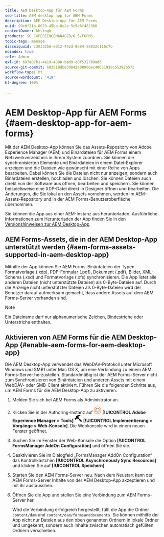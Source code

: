 ```yaml
---
title: AEM Desktop-App für AEM Forms
seo-title: AEM desktop app for AEM Forms
description: AEM Desktop-App für AEM Forms
uuid: 99e0f2fb-8623-45bb-8e2e-5c5d6f482366
contentOwner: khsingh
products: SG_EXPERIENCEMANAGER/6.5/FORMS
topic-tags: manage
discoiquuid: c30332b6-e012-442d-8e84-28832c116c7b
noindex: true
role: Admin
exl-id: b87e07b1-4a19-4888-bad0-c0f5327b9ad3
source-git-commit: 603518dbe3d842a08900ac40651919c55392b573
workflow-type: ht
source-wordcount: '419'
ht-degree: 100%

---
```


# AEM Desktop-App für AEM Forms {#aem-desktop-app-for-aem-forms}

Mit der AEM Desktop-App können Sie das Assets-Repository von Adobe Experience Manager (AEM) und Binärdateien für AEM Forms einem Netzwerkverzeichnis in Ihrem System zuordnen. Sie können die synchronisierten Elemente und Binärdateien in einem Datei-Explorer anzeigen und die Dateien wie gewünscht mit einer Reihe von Apps bearbeiten. Dabei können Sie die Dateien nicht nur anzeigen, sondern auch Binärdateien erstellen, hochladen und löschen. Sie können Dateien auch direkt von der Software aus öffnen, bearbeiten und speichern. Sie können beispielsweise eine XDP-Datei direkt in Designer öffnen und bearbeiten. Die Änderungen, die Sie lokal an den Assets vornehmen, werden im AEM-Assets-Repository und in der AEM Forms-Benutzeroberfläche übernommen.

Sie können die App aus einer AEM-Instanz aus herunterladen. Ausführliche Informationen zum Herunterladen der App finden Sie in den [Versionshinweisen zur AEM Desktop-App](https://helpx.adobe.com/de/experience-manager/desktop-app/release-notes.html).

## AEM Forms-Assets, die in der AEM Desktop-App unterstützt werden {#aem-forms-assets-supported-in-aem-desktop-app}

Mithilfe der App können Sie AEM Forms-Binärdateien der Typen Formatvorlage (.xdp), PDF-Formular (.pdf), Dokument (.pdf), Bilder, XML-Schema (.xsd) und Formatvorlage (.xfs) synchronisieren. Die App listet alle anderen Dateien (nicht unterstützte Dateien) als 0-Byte-Dateien auf. Durch die Anzeige nicht unterstützter Dateien als 0-Byte-Dateien wird der Benutzer darauf aufmerksam gemacht, dass andere Assets auf dem AEM Forms-Server vorhanden sind.

>[!NOTE]
>
>Ein Dateiname darf nur alphanumerische Zeichen, Bindestriche oder Unterstriche enthalten.

## Aktivieren von AEM Forms für die AEM Desktop-App {#enable-aem-forms-for-aem-desktop-app}

Die AEM Desktop-App verwendet das WebDAV-Protokoll unter Microsoft Windows und SMB1 unter Mac OS X, um eine Verbindung zu einem AEM Forms-Server herzustellen. Standardmäßig ist der AEM Forms-Server nicht zum Synchronisieren von Binärdateien und anderen Assets mit einem WebDAV- oder SMB-Client aktiviert. Führen Sie die folgenden Schritte aus, um AEM Forms für die AEM Desktop-App zu aktivieren:

1. Melden Sie sich bei AEM Forms als Administrator an.
1. Klicken Sie in der Authoring-Instanz auf ![adobeexperiencemanager](assets/adobeexperiencemanager.png) **[!UICONTROL Adobe Experience Manager > Tools]** ![Hammer](assets/hammer.png) **[!UICONTROL Implementierung > Vorgänge > Web-Konsole]**. Die Webkonsole wird in einem neuen Fenster geöffnet.
1. Suchen Sie im Fenster der Web-Konsole die Option **[!UICONTROL FormsManager AddOn Configuration]** und öffnen Sie sie.
1. Deaktivieren Sie im Dialogfeld „FormsManager AddOn Configuration“ das Kontrollkästchen **[!UICONTROL Asynchronously Sync Resources]** und klicken Sie auf **[!UICONTROL Speichern]**.
1. Starten Sie den AEM Forms-Server neu. Nach dem Neustart kann der AEM Forms-Server Inhalte von der AEM Desktop-App akzeptieren und mit ihr austauschen.
1. Öffnen Sie die App und stellen Sie eine Verbindung zum AEM Forms-Server her.

   Wird die Verbindung erfolgreich hergestellt, füllt die App die Ordner `content/dam` und `content/dam/formsanddocuments`. Sie können mithilfe der App nicht nur Dateien aus den oben genannten Ordnern in lokale Ordner und umgekehrt, sondern auch Inhalte zwischen automatisch gefüllten Ordnern verschieben.
